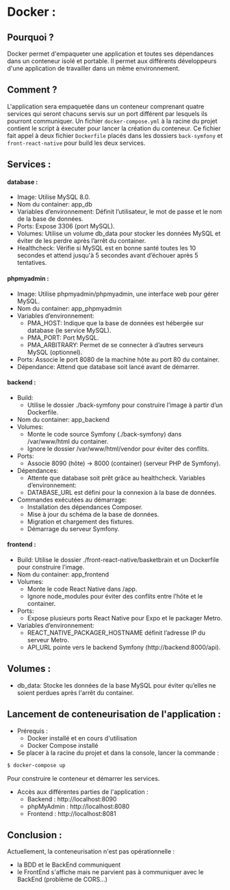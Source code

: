# Docker :
## Pourquoi ?
Docker permet d'empaqueter une application et toutes ses dépendances dans un conteneur isolé et portable. Il permet aux différents développeurs d'une application de travailler dans un même environnement.
## Comment ?
L'application sera empaquetée dans un conteneur comprenant quatre services qui seront chacuns servis sur un port différent par lesquels ils pourront communiquer.
Un fichier `docker-compose.yml` à la racine du projet contient le script à éxecuter pour lancer la création du conteneur. Ce fichier fait appel à deux fichier `Dockerfile` placés dans les dossiers `back-symfony` et `front-react-native` pour build les deux services.
## Services :
#### database :
- Image: Utilise MySQL 8.0.
- Nom du container: app_db
- Variables d’environnement: Définit l’utilisateur, le mot de passe et le nom de la base de données.
- Ports: Expose 3306 (port MySQL).
- Volumes: Utilise un volume db_data pour stocker les données MySQL et éviter de les perdre après l’arrêt du container.
- Healthcheck: Vérifie si MySQL est en bonne santé toutes les 10 secondes et attend jusqu'à 5 secondes avant d’échouer après 5 tentatives.
#### phpmyadmin :
- Image: Utilise phpmyadmin/phpmyadmin, une interface web pour gérer MySQL.
- Nom du container: app_phpmyadmin
- Variables d’environnement:
    - PMA_HOST: Indique que la base de données est hébergée sur database (le service MySQL).
    - PMA_PORT: Port MySQL.
    - PMA_ARBITRARY: Permet de se connecter à d’autres serveurs MySQL (optionnel).
- Ports: Associe le port 8080 de la machine hôte au port 80 du container.
- Dépendance: Attend que database soit lancé avant de démarrer.
#### backend :
- Build:
    - Utilise le dossier ./back-symfony pour construire l’image à partir d’un Dockerfile.
- Nom du container: app_backend
- Volumes:
    - Monte le code source Symfony (./back-symfony) dans /var/www/html du container.
    - Ignore le dossier /var/www/html/vendor pour éviter des conflits.
- Ports:
    - Associe 8090 (hôte) → 8000 (container) (serveur PHP de Symfony).
- Dépendances:
    - Attente que database soit prêt grâce au healthcheck.
Variables d’environnement:
    - DATABASE_URL est défini pour la connexion à la base de données.
- Commandes exécutées au démarrage:
    - Installation des dépendances Composer.
    - Mise à jour du schéma de la base de données.
    - Migration et chargement des fixtures.
    - Démarrage du serveur Symfony.
#### frontend :
- Build:
    Utilise le dossier ./front-react-native/basketbrain et un Dockerfile pour construire l’image.
- Nom du container: app_frontend
- Volumes:
    - Monte le code React Native dans /app.
    - Ignore node_modules pour éviter des conflits entre l’hôte et le container.
- Ports:
    - Expose plusieurs ports React Native pour Expo et le packager Metro.
- Variables d’environnement:
    - REACT_NATIVE_PACKAGER_HOSTNAME définit l’adresse IP du serveur Metro.
    - API_URL pointe vers le backend Symfony (http://backend:8000/api).
## Volumes :
- db_data: Stocke les données de la base MySQL pour éviter qu’elles ne soient perdues après l'arrêt du container.
## Lancement de conteneurisation de l'application :
- Prérequis :
	- Docker installé et en cours d'utilisation
	- Docker Compose installé
- Se placer à la racine du projet et dans la console, lancer la commande :
```bash
$ docker-compose up
```
Pour construire le conteneur et démarrer les services.
- Accès aux différentes parties de l'application :
	- Backend : http://localhost:8090
	- phpMyAdmin : http://localhost:8080
	- Frontend : http://localhost:8081
## Conclusion :
Actuellement, la conteneurisation n'est pas opérationnelle : 
- la BDD et le BackEnd communiquent
- le FrontEnd s'affiche mais ne parvient pas à communiquer avec le BackEnd (problème de CORS...)